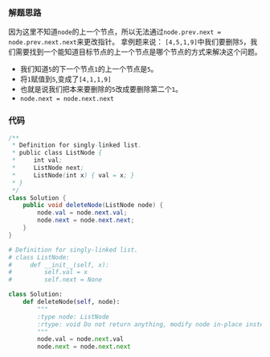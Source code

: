 ### 解题思路
因为这里不知道`node`的上一个节点，所以无法通过`node.prev.next = node.prev.next.next`来更改指针。
拿例题来说：
`[4,5,1,9]`中我们要删除`5`，我们需要找到一个能知道目标节点的上一个节点是哪个节点的方式来解决这个问题。
* 我们知道`5`的下一个节点`1`的上一个节点是`5`。
* 将`1`赋值到`5`,变成了`[4,1,1,9]`
* 也就是说我们把本来要删除的`5`改成要删除第二个`1`。
* `node.next = node.next.next`

### 代码
```java []
/**
 * Definition for singly-linked list.
 * public class ListNode {
 *     int val;
 *     ListNode next;
 *     ListNode(int x) { val = x; }
 * }
 */
class Solution {
    public void deleteNode(ListNode node) {
        node.val = node.next.val;
        node.next = node.next.next;
    }
}
```
```python []
# Definition for singly-linked list.
# class ListNode:
#     def __init__(self, x):
#         self.val = x
#         self.next = None

class Solution:
    def deleteNode(self, node):
        """
        :type node: ListNode
        :rtype: void Do not return anything, modify node in-place instead.
        """
        node.val = node.next.val
        node.next = node.next.next
```
